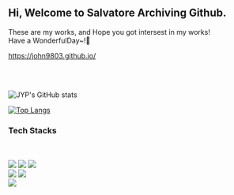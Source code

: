 
## Hi, Welcome to Salvatore Archiving Github.    
These are my works, and Hope you got intersest in my works!     
Have a WonderfulDay~!💁

https://john9803.github.io/ 

<br><br>

![JYP's GitHub stats](https://github-readme-stats.vercel.app/api?username=john9803&show_icons=true&theme=dark)      

[![Top Langs](https://github-readme-stats.vercel.app/api/top-langs/?username=john9803)](https://github.com/john9803/github-readme-stats)

### Tech Stacks
<br><br>
<img src="https://img.shields.io/badge/Python-3776AB?style=round-square&logo=Python&logoColor=white"/>
<img src="https://img.shields.io/badge/Django-092E20?style=round-square&logo=Django&logoColor=white"/>
<img src="https://img.shields.io/badge/Keras-D00000?style=round-square&logo=Keras&logoColor=white"/>     
<img src="https://img.shields.io/badge/C-A8B9CC?style=round-square&logo=C&logoColor=white"/>
<img src="https://img.shields.io/badge/C++-00599C?style=round-square&logo=Cplusplus&logoColor=white"/>     
<img src="https://img.shields.io/badge/Java-007396?style=round-square&logo=Java&logoColor=white"/>



